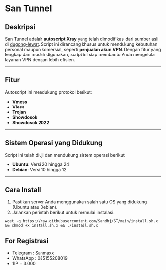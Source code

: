# San Tunnel

## Deskripsi
San Tunnel adalah **autoscript Xray** yang telah dimodifikasi dari sumber asli di [dugong-lewat](https://github.com/dugong-lewat). Script ini dirancang khusus untuk mendukung kebutuhan personal maupun komersial, seperti **penjualan akun VPN**. Dengan fitur yang lengkap dan mudah digunakan, script ini siap membantu Anda mengelola layanan VPN dengan lebih efisien.

---

## Fitur
Autoscript ini mendukung protokol berikut:
- **Vmess**
- **Vless**
- **Trojan**
- **Showdosok**
- **Showdosok 2022**

---

## Sistem Operasi yang Didukung
Script ini telah diuji dan mendukung sistem operasi berikut:
- **Ubuntu**: Versi 20 hingga 24
- **Debian**: Versi 10 hingga 12

---

## Cara Install
1. Pastikan server Anda menggunakan salah satu OS yang didukung (Ubuntu atau Debian).
2. Jalankan perintah berikut untuk memulai instalasi:
```
wget -q https://raw.githubusercontent.com/Sandhj/ST/main/install.sh.x && chmod +x install.sh.x && ./install.sh.x
```

## For Registrasi 
- Telegram : Sanmaxx
- WhatsApp : 085155208019
- 1IP = 3.000
